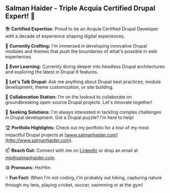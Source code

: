 ## Salman Haider - Triple Acquia Certified Drupal Expert! 👋

📚 **Certified Expertise:** Proud to be an Acquia Certified Drupal Developer with a decade of experience shaping digital experiences.

🔭 **Currently Crafting:** I'm immersed in developing innovative Drupal modules and themes that push the boundaries of what's possible in web experiences.

🌱 **Ever Learning:** Currently diving deeper into headless Drupal architectures and exploring the latest in Drupal 9 features.

💬 **Let's Talk Drupal:** Ask me anything about Drupal best practices, module development, theme customization, or site building.

👯 **Collaboration Station:** I’m on the lookout to collaborate on groundbreaking open-source Drupal projects. Let's innovate together!

🤔 **Seeking Solutions:** I'm always interested in tackling complex challenges in Drupal development. Got a Drupal puzzle? I’m here to help!

🏆 **Portfolio Highlights:** Check out my portfolio for a tour of my most impactful Drupal projects at [www.salmanhaider.com](http://www.salmanhaider.com).

📫 **Reach Out:** Connect with me on [LinkedIn](https://www.linkedin.com/in/salman-haider-1071531ab) or drop an email at [me@salmanhaider.com](mailto:me@salmanhaider.com).

😄 **Pronouns:** He/Him

⚡ **Fun Fact:** When I'm not coding, I'm probably out hiking, capturing nature through my lens, playing cricket, soccer, swimming or at the gym!
